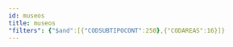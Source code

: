 ```yaml
---
id: museos
title: museos
"filters": {"$and":[{"CODSUBTIPOCONT":250},{"CODAREAS":16}]}
---
```

<div class="row">
    <div flex="100" layout="column" layout-gt-sm="row" class="large-10 large-offset-1 columns">
        <app-accordion flex="100" flex-gt-sm="25"></app-accordion>
        <app-paginator-browser flex="100" flex-gt-sm="75" layout="column">
            <div flex="100" ng-class="{'end': $last}" ng-repeat="card in elements()">
                <app-card-standard item="card" prefix="node.href"></app-card-standard>
            </div>
        </app-paginator-browser>
    </div>
</div>
